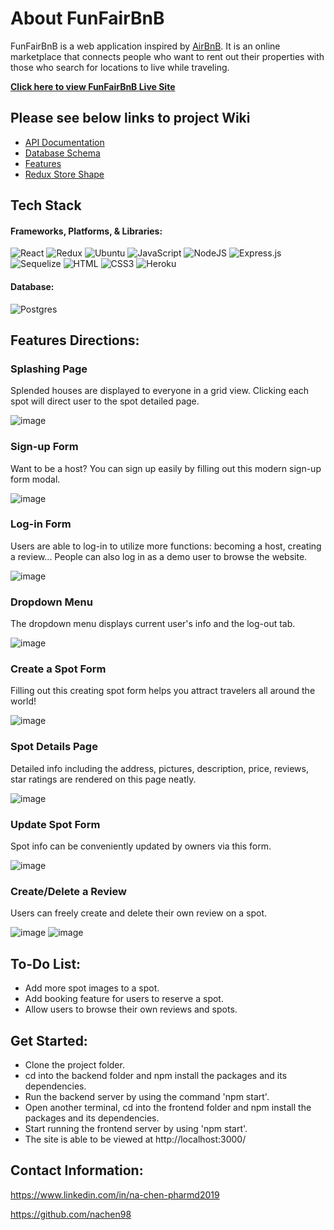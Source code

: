 # About FunFairBnB

FunFairBnB is a web application inspired by [AirBnB](https://www.airbnb.com/). It is an online marketplace that connects people who want to rent out their properties with those who search for locations to live while traveling. 

**[Click here to view FunFairBnB Live Site](https://fiona-airbnb.herokuapp.com/)**

## Please see below links to project Wiki

 - [API Documentation](https://github.com/nachen98/AirBnB-clone/wiki/API-Documentation)
 - [Database Schema](https://github.com/nachen98/AirBnB-clone/wiki/Database-Schema)
 - [Features](https://github.com/nachen98/AirBnB-clone/wiki/Features-List)
 - [Redux Store Shape](https://github.com/nachen98/AirBnB-clone/wiki/Redux-Store-Shape)
 
## Tech Stack

#### Frameworks, Platforms, & Libraries:
![React](https://img.shields.io/badge/react-%2320232a.svg?style=for-the-badge&logo=react&logoColor=%2361DAFB)
![Redux](https://img.shields.io/badge/redux-%23593d88.svg?style=for-the-badge&logo=redux&logoColor=white)
![Ubuntu](https://camo.githubusercontent.com/d6de31463470dd4540e7ece7849e6d38d423825f113ea4ae639f4dcfd0392d82/68747470733a2f2f696d672e736869656c64732e696f2f62616467652f5562756e74752d4539353432303f7374796c653d666f722d7468652d6261646765266c6f676f3d7562756e7475266c6f676f436f6c6f723d7768697465)
![JavaScript](https://img.shields.io/badge/javascript-%23323330.svg?style=for-the-badge&logo=javascript&logoColor=%23F7DF1E)
![NodeJS](https://img.shields.io/badge/node.js-6DA55F?style=for-the-badge&logo=node.js&logoColor=white)
![Express.js](https://img.shields.io/badge/express.js-%23404d59.svg?style=for-the-badge&logo=express&logoColor=%2361DAFB)
![Sequelize](https://img.shields.io/badge/Sequelize-52B0E7?style=for-the-badge&logo=Sequelize&logoColor=white)
![HTML](https://camo.githubusercontent.com/49fbb99f92674cc6825349b154b65aaf4064aec465d61e8e1f9fb99da3d922a1/68747470733a2f2f696d672e736869656c64732e696f2f62616467652f68746d6c352d2532334533344632362e7376673f7374796c653d666f722d7468652d6261646765266c6f676f3d68746d6c35266c6f676f436f6c6f723d7768697465)
![CSS3](https://camo.githubusercontent.com/e6b67b27998fca3bccf4c0ee479fc8f9de09d91f389cccfbe6cb1e29c10cfbd7/68747470733a2f2f696d672e736869656c64732e696f2f62616467652f637373332d2532333135373242362e7376673f7374796c653d666f722d7468652d6261646765266c6f676f3d63737333266c6f676f436f6c6f723d7768697465)
![Heroku](https://camo.githubusercontent.com/d18f98a93a8ca015503870e592f96dbdf86f41048e9de1fbbbd4b2dcc7c456b1/68747470733a2f2f696d672e736869656c64732e696f2f62616467652f6865726f6b752d2532333433303039382e7376673f7374796c653d666f722d7468652d6261646765266c6f676f3d6865726f6b75266c6f676f436f6c6f723d7768697465)

#### Database:
![Postgres](https://img.shields.io/badge/postgres-%23316192.svg?style=for-the-badge&logo=postgresql&logoColor=white)


## Features Directions:

### Splashing Page

Splended houses are displayed to everyone in a grid view. Clicking each spot will direct user to the spot detailed page.

![image](frontend/src/Images/home-page.png)

### Sign-up Form

Want to be a host? You can sign up easily by filling out this modern sign-up form modal.

![image](frontend/src/Images/sign-up.png)

### Log-in Form

Users are able to log-in to utilize more functions: becoming a host, creating a review... People can also log in as a demo user to browse the website.

![image](frontend/src/Images/log-in.png)

### Dropdown Menu

The dropdown menu displays current user's info and the log-out tab.

![image](frontend/src/Images/drop-down.png)

### Create a Spot Form

Filling out this creating spot form helps you attract travelers all around the world!

![image](frontend/src/Images/createspot.png)

### Spot Details Page

Detailed info including the address, pictures, description, price, reviews, star ratings are rendered on this page neatly.

![image](frontend/src/Images/single-page.png)

### Update Spot Form

Spot info can be conveniently updated by owners via this form.

![image](frontend/src/Images/update-spot.png)

### Create/Delete a Review

Users can freely create and delete their own review on a spot.

![image](frontend/src/Images/create-review.png)
![image](frontend/src/Images/delete-review.png)

## To-Do List:

 - Add more spot images to a spot.
 - Add booking feature for users to reserve a spot.
 - Allow users to browse their own reviews and spots.

## Get Started:

* Clone the project folder.
* cd into the backend folder and npm install the packages and its dependencies.
* Run the backend server by using the command 'npm start'.
* Open another terminal, cd into the frontend folder and npm install the packages and its dependencies.
* Start running the frontend server by using 'npm start'.
* The site is able to be viewed at http://localhost:3000/

## Contact Information:

https://www.linkedin.com/in/na-chen-pharmd2019

https://github.com/nachen98